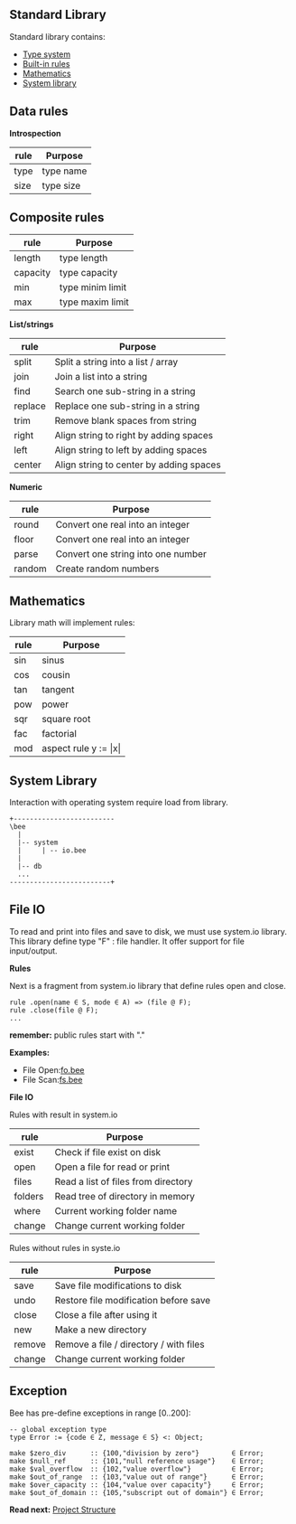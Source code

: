 ## Standard Library

Standard library contains:

* [Type system](#type-system)
* [Built-in rules](#built-in-rules)
* [Mathematics](#mathematics)
* [System library](#system-library)

## Data rules
 
**Introspection**

| rule     | Purpose
|----------|------------------------------------------ 
| type     | type name
| size     | type size 

## Composite rules

| rule     | Purpose
|----------|------------------------------------------ 
| length   | type length 
| capacity | type capacity
| min      | type minim limit
| max      | type maxim limit
 
**List/strings**

| rule     | Purpose
|----------|------------------------------------------ 
| split    | Split a string into a list / array
| join     | Join a list into a string 
| find     | Search one sub-string in a string
| replace  | Replace one sub-string in a string
| trim     | Remove blank spaces from string
| right    | Align string to right by adding spaces
| left     | Align string to left by adding spaces
| center   | Align string to center by adding spaces
 
**Numeric**
 
| rule     | Purpose
|----------|------------------------------------------ 
| round    | Convert one real into an integer
| floor    | Convert one real into an integer
| parse    | Convert one string into one number
| random   | Create random numbers
 
## Mathematics

Library math will implement rules:

| rule     | Purpose
|----------|------------------------------------------ 
| sin      | sinus 
| cos      | cousin
| tan      | tangent
| pow      | power
| sqr      | square root
| fac      | factorial
| mod      | aspect rule y := \|x\|  

## System Library

Interaction with operating system require load from library.

```
+-------------------------
\bee 
  |
  |-- system
  |     | -- io.bee
  |
  |-- db
  ...
-------------------------+  
```

## File IO

To read and print into files and save to disk, we must use system.io library. This library define type "F" : file handler. It offer support for file input/output.

**Rules**

Next is a fragment from system.io library that define rules open and close.

```
rule .open(name ∈ S, mode ∈ A) => (file @ F);
rule .close(file @ F);
...

```
**remember:** public rules start with "."

**Examples:**

* File Open:[fo.bee](../demo/fo.bee)
* File Scan:[fs.bee](../demo/sc.bee) 

**File IO**

Rules with result in system.io

| rule    | Purpose
|---------|------------------------------------------ 
| exist   | Check if file exist on disk
| open    | Open a file for read or print
| files   | Read a list of files from directory
| folders | Read tree of directory in memory
| where   | Current working folder name 
| change  | Change current working folder

Rules without rules in syste.io

| rule    | Purpose
|---------|------------------------------------------ 
| save    | Save file modifications to disk
| undo    | Restore file modification before save
| close   | Close a file after using it
| new     | Make a new directory
| remove  | Remove a file / directory / with files
| change  | Change current working folder

## Exception
Bee has pre-define exceptions in range [0..200]:

```
-- global exception type
type Error := {code ∈ Z, message ∈ S} <: Object;
```

```
make $zero_div      :: {100,"division by zero"}        ∈ Error;
make $null_ref      :: {101,"null reference usage"}    ∈ Error;
make $val_overflow  :: {102,"value overflow"}          ∈ Error;
make $out_of_range  :: {103,"value out of range"}      ∈ Error;
make $over_capacity :: {104,"value over capacity"}     ∈ Error;
make $out_of_domain :: {105,"subscript out of domain"} ∈ Error;
```

**Read next:** [Project Structure](structure.md)
